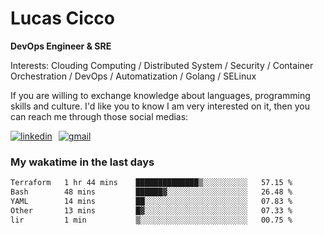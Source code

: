 # Lucas Cicco

**DevOps Engineer & SRE**

Interests: Clouding Computing / Distributed System / Security / Container Orchestration / DevOps / Automatization / Golang / SELinux

If you are willing to exchange knowledge about languages, programming skills and culture. I'd like you to know I am very interested on it, then you can reach me through those social medias:

<div style="display: flex; align-items: center; gap: 10px;">
  <a href="https://www.linkedin.com/in/lucas-vitor-de-cicco" target="_blank">
    <img
      src="https://img.shields.io/badge/-LinkedIn-%230077B5?style=for-the-badge&logo=linkedin&logoColor=white"
      alt="linkedin"
      target="_blank" 
    />
  </a>
  <a href="mailto:lucasvitorx1@gmail.com">
      <img
        src="https://img.shields.io/badge/-Gmail-%23333?style=for-the-badge&logo=gmail&logoColor=white"
        alt="gmail"
        target="_blank"
      />
  </a>
</div>

### My wakatime in the last days

<!--START_SECTION:waka-->

```txt
Terraform   1 hr 44 mins    ██████████████▒░░░░░░░░░░   57.15 %
Bash        48 mins         ██████▓░░░░░░░░░░░░░░░░░░   26.48 %
YAML        14 mins         ██░░░░░░░░░░░░░░░░░░░░░░░   07.83 %
Other       13 mins         █▓░░░░░░░░░░░░░░░░░░░░░░░   07.33 %
lir         1 min           ▒░░░░░░░░░░░░░░░░░░░░░░░░   00.75 %
```

<!--END_SECTION:waka-->
